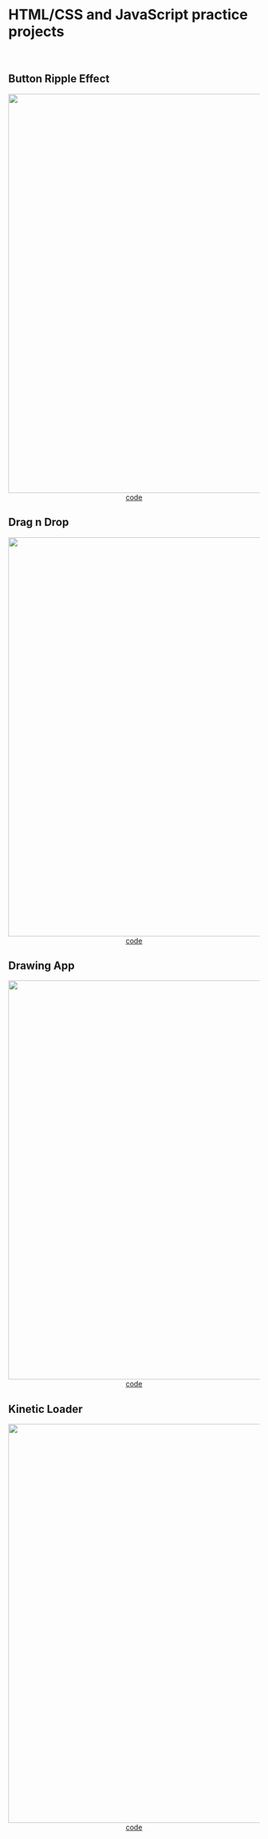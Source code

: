 # HTML/CSS and JavaScript practice projects

<br/>

## Button Ripple Effect

<div align="center">
    <img src="doc/gifs/button-ripple-effect.gif" width="800">
    <a href="day20-button-ripple-effect">code</a>
</div>

## Drag n Drop

<div align="center">
    <img src="doc/gifs/drag-n-drop.gif" width="800">
    <a href="day21-drag-n-drop">code</a>
</div>

## Drawing App

<div align="center">
    <img src="doc/gifs/drawing-app.gif" width="800">
    <a href="day22-drawing-app">code</a>
</div>

## Kinetic Loader

<div align="center">
    <img src="doc/gifs/kinetic-loader.gif" width="800">
    <a href="day23-kinetic-loader">code</a>
</div>
